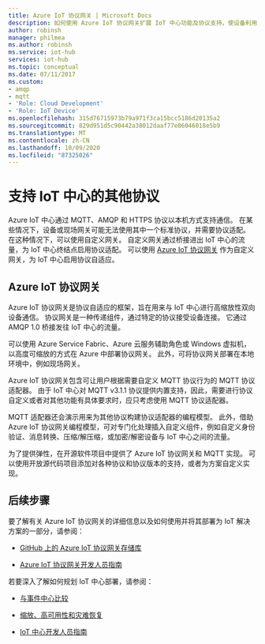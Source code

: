 ```yaml
---
title: Azure IoT 协议网关 | Microsoft Docs
description: 如何使用 Azure IoT 协议网关扩展 IoT 中心功能及协议支持，使设备利用不由 IoT 中心本机支持的协议即可连接到该中心。
author: robinsh
manager: philmea
ms.author: robinsh
ms.service: iot-hub
services: iot-hub
ms.topic: conceptual
ms.date: 07/11/2017
ms.custom:
- amqp
- mqtt
- 'Role: Cloud Development'
- 'Role: IoT Device'
ms.openlocfilehash: 315d76715973b79a971f3ca15bcc5186d20135a2
ms.sourcegitcommit: 829d951d5c90442a38012daaf77e86046018e5b9
ms.translationtype: MT
ms.contentlocale: zh-CN
ms.lasthandoff: 10/09/2020
ms.locfileid: "87325026"
---
```

# <a name="support-additional-protocols-for-iot-hub"></a>支持 IoT 中心的其他协议

Azure IoT 中心通过 MQTT、AMQP 和 HTTPS 协议以本机方式支持通信。 在某些情况下，设备或现场网关可能无法使用其中一个标准协议，并需要协议适配。 在这种情况下，可以使用自定义网关。 自定义网关通过桥接进出 IoT 中心的流量，为 IoT 中心终结点启用协议适配。 可以使用 [Azure IoT 协议网关](https://github.com/Azure/azure-iot-protocol-gateway/blob/master/README.md) 作为自定义网关，为 IoT 中心启用协议自适应。

## <a name="azure-iot-protocol-gateway"></a>Azure IoT 协议网关

Azure IoT 协议网关是协议自适应的框架，旨在用来与 IoT 中心进行高缩放性双向设备通信。 协议网关是一种传递组件，通过特定的协议接受设备连接。 它通过 AMQP 1.0 桥接发往 IoT 中心的流量。

可以使用 Azure Service Fabric、Azure 云服务辅助角色或 Windows 虚拟机，以高度可缩放的方式在 Azure 中部署协议网关。 此外，可将协议网关部署在本地环境中，例如现场网关。

Azure IoT 协议网关包含可让用户根据需要自定义 MQTT 协议行为的 MQTT 协议适配器。 由于 IoT 中心对 MQTT v3.1.1 协议提供内置支持，因此，需要进行协议自定义或者对其他功能有具体要求时，应只考虑使用 MQTT 协议适配器。

MQTT 适配器还会演示用来为其他协议构建协议适配器的编程模型。 此外，借助 Azure IoT 协议网关编程模型，可对专门化处理插入自定义组件，例如自定义身份验证、消息转换、压缩/解压缩，或加密/解密设备与 IoT 中心之间的流量。

为了提供弹性，在开源软件项目中提供了 Azure IoT 协议网关和 MQTT 实现。 可以使用开放源代码项目添加对各种协议和协议版本的支持，或者为方案自定义实现。 

## <a name="next-steps"></a>后续步骤

要了解有关 Azure IoT 协议网关的详细信息以及如何使用并将其部署为 IoT 解决方案的一部分，请参阅：

* [GitHub 上的 Azure IoT 协议网关存储库](https://github.com/Azure/azure-iot-protocol-gateway/blob/master/README.md)

* [Azure IoT 协议网关开发人员指南](https://github.com/Azure/azure-iot-protocol-gateway/blob/master/docs/DeveloperGuide.md)

若要深入了解如何规划 IoT 中心部署，请参阅：

* [与事件中心比较](iot-hub-compare-event-hubs.md)

* [缩放、高可用性和灾难恢复](iot-hub-scaling.md)

* [IoT 中心开发人员指南](iot-hub-devguide.md)